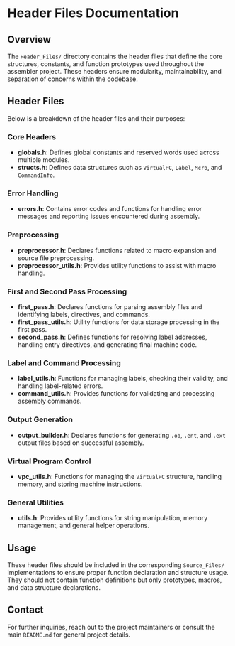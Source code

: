 # Header Files Documentation

## Overview
The `Header_Files/` directory contains the header files that define the core structures, constants, and function prototypes used throughout the assembler project. These headers ensure modularity, maintainability, and separation of concerns within the codebase.

## Header Files
Below is a breakdown of the header files and their purposes:

### Core Headers
- **globals.h**: Defines global constants and reserved words used across multiple modules.
- **structs.h**: Defines data structures such as `VirtualPC`, `Label`, `Mcro`, and `CommandInfo`.

### Error Handling
- **errors.h**: Contains error codes and functions for handling error messages and reporting issues encountered during assembly.

### Preprocessing
- **preprocessor.h**: Declares functions related to macro expansion and source file preprocessing.
- **preprocessor_utils.h**: Provides utility functions to assist with macro handling.

### First and Second Pass Processing
- **first_pass.h**: Declares functions for parsing assembly files and identifying labels, directives, and commands.
- **first_pass_utils.h**: Utility functions for data storage processing in the first pass.
- **second_pass.h**: Defines functions for resolving label addresses, handling entry directives, and generating final machine code.

### Label and Command Processing
- **label_utils.h**: Functions for managing labels, checking their validity, and handling label-related errors.
- **command_utils.h**: Provides functions for validating and processing assembly commands.

### Output Generation
- **output_builder.h**: Declares functions for generating `.ob`, `.ent`, and `.ext` output files based on successful assembly.

### Virtual Program Control
- **vpc_utils.h**: Functions for managing the `VirtualPC` structure, handling memory, and storing machine instructions.

### General Utilities
- **utils.h**: Provides utility functions for string manipulation, memory management, and general helper operations.

## Usage
These header files should be included in the corresponding `Source_Files/` implementations to ensure proper function declaration and structure usage. They should not contain function definitions but only prototypes, macros, and data structure declarations.

## Contact
For further inquiries, reach out to the project maintainers or consult the main `README.md` for general project details.

